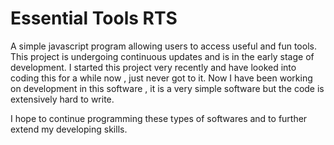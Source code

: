# Essential Tools RTS 
A simple javascript program allowing users to access useful and fun tools.
This project is undergoing continuous updates and is in the early stage of development.
I started this project very recently and have looked into coding this for 
a while now , just never got to it. Now I have been working on development in this software , it is a very simple software
but the code is extensively hard to write.

I hope to continue programming these types of softwares and to further extend my developing skills.
